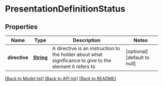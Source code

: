 # PresentationDefinitionStatus
## Properties

Name | Type | Description | Notes
------------ | ------------- | ------------- | -------------
**directive** | [**String**](string.md) | A directive is an instruction to the holder about what significance to give to the element it refers to | [optional] [default to null]

[[Back to Model list]](../interface_specification_of_pe_openapi_spec_component.md#documentation-for-models) [[Back to API list]](../interface_specification_of_pe_openapi_spec_component.md#documentation-for-api-endpoints) [[Back to README]](../interface_specification_of_pe_openapi_spec_component.md)

